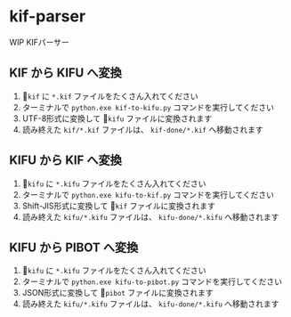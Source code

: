 # kif-parser

WIP KIFパーサー

## KIF から KIFU へ変換

1. 📂`kif` に `*.kif` ファイルをたくさん入れてください
2. ターミナルで `python.exe kif-to-kifu.py` コマンドを実行してください
3. UTF-8形式に変換して 📂`kifu` ファイルに変換されます
4. 読み終えた `kif/*.kif` ファイルは、 `kif-done/*.kif` へ移動されます

## KIFU から KIF へ変換

1. 📂`kifu` に `*.kifu` ファイルをたくさん入れてください
2. ターミナルで `python.exe kifu-to-kif.py` コマンドを実行してください
3. Shift-JIS形式に変換して 📂`kif` ファイルに変換されます
4. 読み終えた `kifu/*.kifu` ファイルは、 `kifu-done/*.kifu` へ移動されます

## KIFU から PIBOT へ変換

1. 📂`kifu` に `*.kifu` ファイルをたくさん入れてください
2. ターミナルで `python.exe kifu-to-pibot.py` コマンドを実行してください
3. JSON形式に変換して 📂`pibot` ファイルに変換されます
4. 読み終えた `kifu/*.kifu` ファイルは、 `kifu-done/*.kifu` へ移動されます
